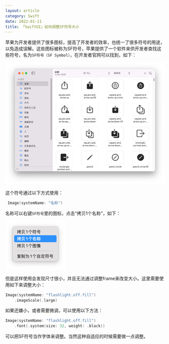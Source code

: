 ```yaml
---
layout: article
category: Swift
date: 2022-01-11
title: 「SwiftUI」如何调整SF符号大小
---
```

<!-- excerpt-start -->
苹果为开发者提供了很多图标，提高了开发者的效率，也统一了很多符号的用途，以免造成误解。这些图标被称为SF符号，苹果提供了一个软件来供开发者查找这些符号，名为`SF符号（SF Symbol）`，在开发者官网可以找到，如下：

![SF符号（SF Symbol）界面](/assets/images/630a3da16331458fb5b06bdd264621eb.png)

这个符号通过以下方式使用：

```swift
 Image(systemName: "名称")
```

名称可以右键`SF符号`里的图标，点击“拷贝1个名称”，如下：

![名称可以右键SF Symbol里的图标，点击“拷贝1个名称”](/assets/images/6a25c4122c4546c08874c025f39d45cc.png)

但是这样使用会发现尺寸很小，并且无法通过调整frame来改变大小。这里需要使用如下来调整大小：

```swift
Image(systemName: "flashlight.off.fill")
	.imageScale(.large)
```

如果还嫌小，或者需要微调，可以使用以下方法：

```swift
Image(systemName: "flashlight.off.fill")
	.font(.system(size: 32, weight: .black))
```

可以把SF符号当作字体来调整。当然这种自适应的时候需要做一点调整。
